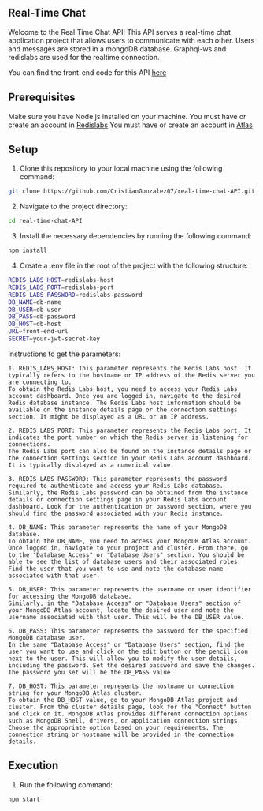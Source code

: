 ## Real-Time Chat
  Welcome to the Real Time Chat API! This API serves a real-time chat application project that allows users to communicate with each other.
  Users and messages are stored in a mongoDB database. Graphql-ws and redislabs are used for the realtime connection.

  You can find the front-end code for this API [here](https://github.com/CristianGonzalez07/real-time-chat)

## Prerequisites
  Make sure you have Node.js installed on your machine.
  You must have or create an account in [Redislabs](https://app.redislabs.com/#/)
  You must have or create an account in [Atlas](https://account.mongodb.com/)


## Setup
1. Clone this repository to your local machine using the following command:

  ```bash
  git clone https://github.com/CristianGonzalez07/real-time-chat-API.git
  ```

2. Navigate to the project directory:

  ```bash
  cd real-time-chat-API
  ```

3. Install the necessary dependencies by running the following command:

  ```bash
  npm install
  ```

4. Create a .env file in the root of the project with the following structure:

  ```bash
  REDIS_LABS_HOST=redislabs-host
  REDIS_LABS_PORT=redislabs-port
  REDIS_LABS_PASSWORD=redislabs-password
  DB_NAME=db-name
  DB_USER=db-user
  DB_PASS=db-password
  DB_HOST=db-host
  URL=front-end-url
  SECRET=your-jwt-secret-key
  ```
  Instructions to get the parameters:

    1. REDIS_LABS_HOST: This parameter represents the Redis Labs host. It typically refers to the hostname or IP address of the Redis server you are connecting to.
    To obtain the Redis Labs host, you need to access your Redis Labs account dashboard. Once you are logged in, navigate to the desired Redis database instance. The Redis Labs host information should be available on the instance details page or the connection settings section. It might be displayed as a URL or an IP address.

    2. REDIS_LABS_PORT: This parameter represents the Redis Labs port. It indicates the port number on which the Redis server is listening for connections.
    The Redis Labs port can also be found on the instance details page or the connection settings section in your Redis Labs account dashboard. It is typically displayed as a numerical value.

    3. REDIS_LABS_PASSWORD: This parameter represents the password required to authenticate and access your Redis Labs database.
    Similarly, the Redis Labs password can be obtained from the instance details or connection settings page in your Redis Labs account dashboard. Look for the authentication or password section, where you should find the password associated with your Redis instance.

    4. DB_NAME: This parameter represents the name of your MongoDB database.
    To obtain the DB_NAME, you need to access your MongoDB Atlas account. Once logged in, navigate to your project and cluster. From there, go to the "Database Access" or "Database Users" section. You should be able to see the list of database users and their associated roles. Find the user that you want to use and note the database name associated with that user.

    5. DB_USER: This parameter represents the username or user identifier for accessing the MongoDB database.
    Similarly, in the "Database Access" or "Database Users" section of your MongoDB Atlas account, locate the desired user and note the username associated with that user. This will be the DB_USER value.

    6. DB_PASS: This parameter represents the password for the specified MongoDB database user.
    In the same "Database Access" or "Database Users" section, find the user you want to use and click on the edit button or the pencil icon next to the user. This will allow you to modify the user details, including the password. Set the desired password and save the changes. The password you set will be the DB_PASS value.

    7. DB_HOST: This parameter represents the hostname or connection string for your MongoDB Atlas cluster.
    To obtain the DB_HOST value, go to your MongoDB Atlas project and cluster. From the cluster details page, look for the "Connect" button and click on it. MongoDB Atlas provides different connection options such as MongoDB Shell, drivers, or application connection strings. Choose the appropriate option based on your requirements. The connection string or hostname will be provided in the connection details.


## Execution

1.  Run the following command:

  ```bash
  npm start
  ```
